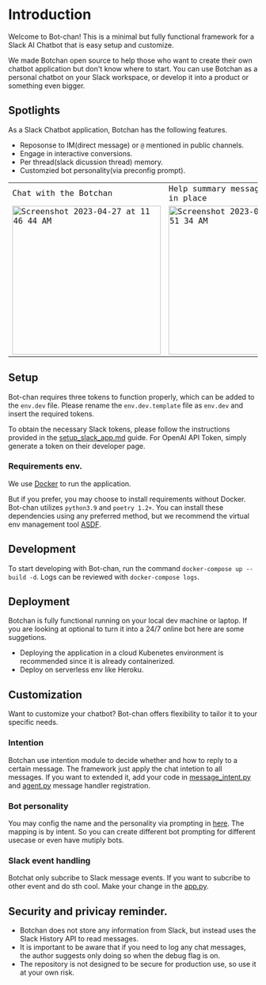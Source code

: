 # Introduction
Welcome to Bot-chan! This is a minimal but fully functional framework for a Slack AI Chatbot that is easy setup and customize.

We made Botchan open source to help those who want to create their own chatbot application but don't know where to start. You can use Botchan as a personal chatbot on your Slack workspace, or develop it into a product or something even bigger.

## Spotlights

As a Slack Chatbot application, Botchan has the following features.

- Reposonse to IM(direct message) or `@` mentioned in public channels.
- Engage in interactive conversions.
- Per thread(slack dicussion thread) memory.
- Customzied bot personality(via preconfig prompt).

<code><table>
  <tr>
    <td>Chat with the Botchan</td>
    <td>Help summary messages or posts in place</td>
    <td>Help writing code</td>
  </tr>
  <tr>
    <td><img width="300" alt="Screenshot 2023-04-27 at 11 46 44 AM" src="https://user-images.githubusercontent.com/7340368/234968563-9828a47e-6c06-4ce0-a33a-f02eb7405891.png"></td>
    <td><img width="300" alt="Screenshot 2023-04-27 at 11 51 34 AM" src="https://user-images.githubusercontent.com/7340368/234968587-f976e3ff-b208-4cc8-b121-fb1e584c5e32.png"></td>
    <td><img width="300" alt="Screenshot 2023-04-27 at 11 58 07 AM" src="https://user-images.githubusercontent.com/7340368/234968622-c4e8df1d-4c88-4ee4-b63b-a9411ea05cb1.png"></td>

 </tr>
</table></code>


## Setup

Bot-chan requires three tokens to function properly, which can be added to the `env.dev` file.
Please rename the `env.dev.template` file as `env.dev` and insert the required tokens.

To obtain the necessary Slack tokens, please follow the instructions provided in the [setup_slack_app.md](./setup_slack_app.md) guide.
For OpenAI API Token, simply generate a token on their developer page.

### Requirements env.
We use [Docker](https://www.docker.com) to run the application.

But if you prefer, you may choose to install requirements without Docker. Bot-chan utilizes `python3.9` and `poetry 1.2+`. You can install these dependencies using any preferred method, but we recommend the virtual env management tool [ASDF](https://asdf-vm.com/).

## Development

To start developing with Bot-chan, run the command `docker-compose up --build -d`. Logs can be reviewed with `docker-compose logs`.

## Deployment

Botchan is fully functional running on your local dev machine or laptop.
If you are looking at optional to turn it into a 24/7 online bot here are some suggetions.

  - Deploying the application in a cloud Kubenetes environment is recommended since it is already containerized.
  - Deploy on serverless env like Heroku.

## Customization

Want to customize your chatbot? Bot-chan offers flexibility to tailor it to your specific needs.

### Intention
Botchan use intention module to decide whether and how to reply to a certain message. The framework just apply the chat intetion
to all messages. If you want to extended it, add your code in [message_intent.py](./botchan/message_intent.py) and [agent.py](./botchan/agent.py) message handler registration.

### Bot personality
You may config the name and the personality via prompting in [here](https://github.com/fengyu05/bot-chan/blob/main/botchan/prompt.py#L15). 
The mapping is by intent. So you can create different bot prompting for different usecase or even have mutiply bots. 

### Slack event handling

Botchat only subcribe to Slack message events. If you want to subcribe to other event and do sth cool. Make your change in the [app.py](https://github.com/fengyu05/bot-chan/blob/main/botchan/app.py#L39). 

## Security and privicay reminder.

- Botchan does not store any information from Slack, but instead uses the Slack History API to read messages.
- It is important to be aware that if you need to log any chat messages, the author suggests only doing so when the debug flag is on. 
- The repository is not designed to be secure for production use, so use it at your own risk.









